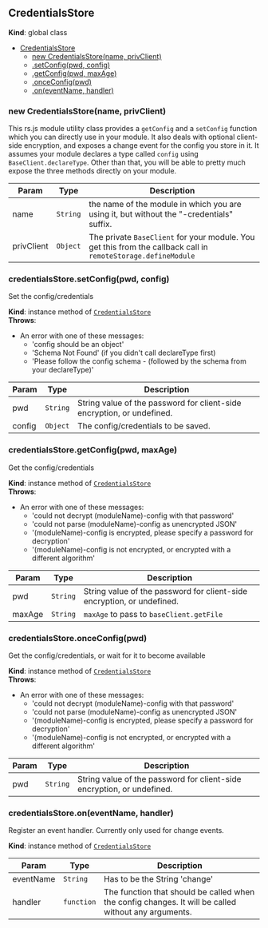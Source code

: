 <a name="CredentialsStore"></a>

## CredentialsStore
**Kind**: global class  

* [CredentialsStore](#CredentialsStore)
    * [new CredentialsStore(name, privClient)](#new_CredentialsStore_new)
    * [.setConfig(pwd, config)](#CredentialsStore+setConfig)
    * [.getConfig(pwd, maxAge)](#CredentialsStore+getConfig)
    * [.onceConfig(pwd)](#CredentialsStore+onceConfig)
    * [.on(eventName, handler)](#CredentialsStore+on)

<a name="new_CredentialsStore_new"></a>

### new CredentialsStore(name, privClient)
This rs.js module utility class provides a `getConfig` and a `setConfig`
function which you can directly use in your module. It also deals with
optional client-side encryption, and exposes a change event for the config
you store in it. It assumes your module declares a type called `config`
using `BaseClient.declareType`. Other than that, you will be able to pretty
much expose the three methods directly on your module.


| Param | Type | Description |
| --- | --- | --- |
| name | <code>String</code> | the name of the module in which you are using it, but without the "-credentials" suffix. |
| privClient | <code>Object</code> | The private `BaseClient` for your module. You get this from the callback call in `remoteStorage.defineModule` |

<a name="CredentialsStore+setConfig"></a>

### credentialsStore.setConfig(pwd, config)
Set the config/credentials

**Kind**: instance method of [<code>CredentialsStore</code>](#CredentialsStore)  
**Throws**:

- An error with one of these messages:
    - 'config should be an object'
    - 'Schema Not Found' (if you didn't call declareType first)
    - 'Please follow the config schema - (followed by the schema from your declareType)'


| Param | Type | Description |
| --- | --- | --- |
| pwd | <code>String</code> | String value of the password for client-side encryption, or undefined. |
| config | <code>Object</code> | The config/credentials to be saved. |

<a name="CredentialsStore+getConfig"></a>

### credentialsStore.getConfig(pwd, maxAge)
Get the config/credentials

**Kind**: instance method of [<code>CredentialsStore</code>](#CredentialsStore)  
**Throws**:

- An error with one of these messages:
    - 'could not decrypt (moduleName)-config with that password'
    - 'could not parse (moduleName)-config as unencrypted JSON'
    - '(moduleName)-config is encrypted, please specify a password for decryption'
    - '(moduleName)-config is not encrypted, or encrypted with a different algorithm'


| Param | Type | Description |
| --- | --- | --- |
| pwd | <code>String</code> | String value of the password for client-side encryption, or undefined. |
| maxAge | <code>String</code> | `maxAge` to pass to `baseClient.getFile` |

<a name="CredentialsStore+onceConfig"></a>

### credentialsStore.onceConfig(pwd)
Get the config/credentials, or wait for it to become available

**Kind**: instance method of [<code>CredentialsStore</code>](#CredentialsStore)  
**Throws**:

- An error with one of these messages:
    - 'could not decrypt (moduleName)-config with that password'
    - 'could not parse (moduleName)-config as unencrypted JSON'
    - '(moduleName)-config is encrypted, please specify a password for decryption'
    - '(moduleName)-config is not encrypted, or encrypted with a different algorithm'


| Param | Type | Description |
| --- | --- | --- |
| pwd | <code>String</code> | String value of the password for client-side encryption, or undefined. |

<a name="CredentialsStore+on"></a>

### credentialsStore.on(eventName, handler)
Register an event handler. Currently only used for change events.

**Kind**: instance method of [<code>CredentialsStore</code>](#CredentialsStore)  

| Param | Type | Description |
| --- | --- | --- |
| eventName | <code>String</code> | Has to be the String 'change' |
| handler | <code>function</code> | The function that should be called when the config changes. It will be called without any arguments. |

